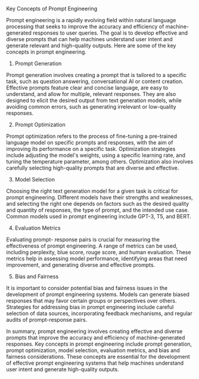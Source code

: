 Key Concepts of Prompt Engineering

Prompt engineering is a rapidly evolving field within natural language processing that seeks to improve the accuracy and efficiency of machine-generated responses to user queries. The goal is to develop effective and diverse prompts that can help machines understand user intent and generate relevant and high-quality outputs. Here are some of the key concepts in prompt engineering.

1. Prompt Generation

Prompt generation involves creating a prompt that is tailored to a specific task, such as question answering, conversational AI or content creation. Effective prompts feature clear and concise language, are easy to understand, and allow for multiple, relevant responses. They are also designed to elicit the desired output from text generation models, while avoiding common errors, such as generating irrelevant or low-quality responses.

2. Prompt Optimization

Prompt optimization refers to the process of fine-tuning a pre-trained language model on specific prompts and responses, with the aim of improving its performance on a specific task. Optimization strategies include adjusting the model's weights, using a specific learning rate, and tuning the temperature parameter, among others. Optimization also involves carefully selecting high-quality prompts that are diverse and effective.

3. Model Selection

Choosing the right text generation model for a given task is critical for prompt engineering. Different models have their strengths and weaknesses, and selecting the right one depends on factors such as the desired quality and quantity of responses, the type of prompt, and the intended use case. Common models used in prompt engineering include GPT-3, T5, and BERT.

4. Evaluation Metrics

Evaluating prompt- response pairs is crucial for measuring the effectiveness of prompt engineering. A range of metrics can be used, including perplexity, blue score, rouge score, and human evaluation. These metrics help in assessing model performance, identifying areas that need improvement, and generating diverse and effective prompts.

5. Bias and Fairness

It is important to consider potential bias and fairness issues in the development of prompt engineering systems. Models can generate biased responses that may favor certain groups or perspectives over others. Strategies for addressing bias in prompt engineering include careful selection of data sources, incorporating feedback mechanisms, and regular audits of prompt-response pairs.

In summary, prompt engineering involves creating effective and diverse prompts that improve the accuracy and efficiency of machine-generated responses. Key concepts in prompt engineering include prompt generation, prompt optimization, model selection, evaluation metrics, and bias and fairness considerations. These concepts are essential for the development of effective prompt engineering systems that help machines understand user intent and generate high-quality outputs.